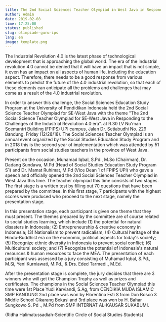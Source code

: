 ```yaml
---
title: The 2nd Social Sciences Teacher Olympiad in West Java in Responding to the Challenges of the Industrial Revolution Era 4.0
author: Admin
date: 2019-02-08
time: 17:25:00
status: published
slug: olimpiade-guru-ips
lang: en
image: template.png
---
```


The Industrial Revolution 4.0 is the latest phase of technological development that is approaching the global world. The era of the industrial revolution 4.0 cannot be denied that it will have an impact that is not simple, it even has an impact on all aspects of human life, including the education aspect. Therefore, there needs to be a good response from various elements to predict the future of the 4.0 industrial revolution, so that each of these elements can anticipate all the problems and challenges that may come as a result of the 4.0 industrial revolution.

In order to answer this challenge, the Social Sciences Education Study Program at the University of Pendidikan Indonesia held the 2nd Social Science Teacher Olympiad for SE-West Java with the theme "The 2nd Social Science Teacher Olympiad for SE-West Java in Responding to the Challenges of the Industrial Revolution 4.0 era". at R.30 LV Nu'man Soemantri Building (FPIPS) UPI campus, Jalan Dr. Setiabudhi No. 229 Bandung. Friday (12/28/18). The Social Sciences Teacher Olympiad is an annual event organized by the Social Studies Education Study Program and in 2018 this is the second year of implementation which was attended by 51 participants from social studies teachers in the province of West Java.

Present on the occasion, Muhamad Iqbal, S.Pd., M.So (Chairman), Dr. Dadang Sundawa, M.Pd (Head of Social Studies Education Study Program S1) and Dr. Mamat Ruhimat, M.Pd (Vice Dean 1 of FPIPS UPI) who gave a speech and officially opened the 2nd Social Sciences Teacher Olympiad in West Java this time. The teacher olympiad this time consists of two stages. The first stage is a written test by filling out 70 questions that have been prepared by the committee. In this first stage, 7 participants with the highest scores were produced who proceed to the next stage, namely the presentation stage.

In this presentation stage, each participant is given one theme that they must present. The themes prepared by the committee are of course related to social studies learning, which include (1) the potential for natural disasters in Indonesia; (2) Entrepreneurship & creative economy in Indonesia; (3) Nationalism to prevent radicalism; (4) Cultural heritage of the Hindu-Buddhist era on the economic, political aspects for today's society; (5) Recognize ethnic diversity in Indonesia to prevent social conflict; (6) Multicultural society; and (7) Recognize the potential of Indonesia's natural resources & human resources to face the MEA. The presentation of each participant was assessed by a jury consisting of Muhamad Iqbal, S.Pd., M.Si, Yeni Kurniawati, M.Pd., & Drs. Eded Tarmedi., M.Ed.

After the presentation stage is complete, the jury decides that there are 3 winners who will get the Champion Trophy as well as prizes and certificates. The champions in the Social Sciences Teacher Olympiad this time were 1st Place Yudi Karviandi, S.Ag, from CENDIKIA MUDA ISLAMIC SMP BANDUNG 2nd place was won by Florentina Esti S from Don Bosco 3 Middle School Cikarang Bekasi and 3rd place was won by H. Bahar Sungkowo S. Pd ., M.Pd from SMP INTERNAT AL-KAUSAR SUKABUMI.

(Ridha Halimatussadiah-Scientific Circle of Social Studies Students)